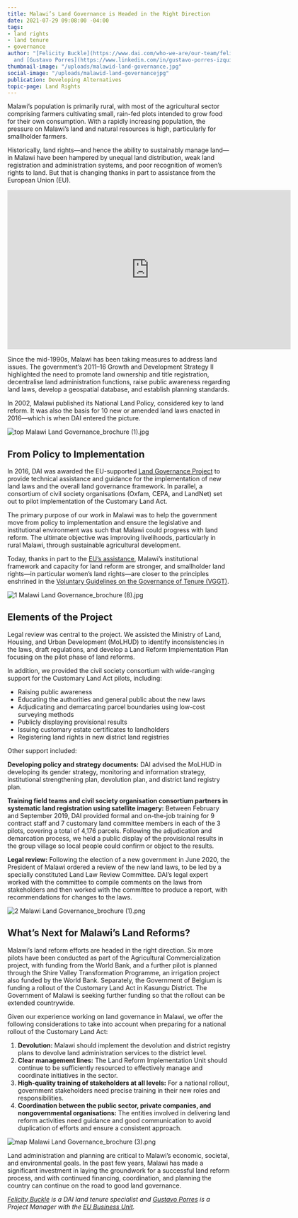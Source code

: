 ```yaml
---
title: Malawi’s Land Governance is Headed in the Right Direction
date: 2021-07-29 09:08:00 -04:00
tags:
- land rights
- land tenure
- governance
author: "[Felicity Buckle](https://www.dai.com/who-we-are/our-team/felicity-buckle)
  and [Gustavo Porres](https://www.linkedin.com/in/gustavo-porres-izquierdo-62919679/)"
thumbnail-image: "/uploads/malawid-land-governance.jpg"
social-image: "/uploads/malawid-land-governancejpg"
publication: Developing Alternatives
topic-page: Land Rights
---
```


Malawi’s population is primarily rural, with most of the agricultural sector comprising farmers cultivating small, rain-fed plots intended to grow food for their own consumption. With a rapidly increasing population, the pressure on Malawi’s land and natural resources is high, particularly for smallholder farmers.

Historically, land rights—and hence the ability to sustainably manage land—in Malawi have been hampered by unequal land distribution, weak land registration and administration systems, and poor recognition of women’s rights to land. But that is changing thanks in part to assistance from the European Union (EU).





<iframe src="https://player.vimeo.com/video/643611608?h=cbcff3450a" width="640" height="360" frameborder="0" allow="autoplay; fullscreen; picture-in-picture" allowfullscreen></iframe>

Since the mid-1990s, Malawi has been taking measures to address land issues. The government’s 2011–16 Growth and Development Strategy II highlighted the need to promote land ownership and title registration, decentralise land administration functions, raise public awareness regarding land laws, develop a geospatial database, and establish planning standards.

In 2002, Malawi published its National Land Policy, considered key to land reform. It was also the basis for 10 new or amended land laws enacted in 2016—which is when DAI entered the picture.

![top Malawi Land  Governance_brochure (1).jpg](/uploads/top%20Malawi%20Land%20%20Governance_brochure%20(1).jpg)

## From Policy to Implementation

In 2016, DAI was awarded the EU-supported [Land Governance Project](https://www.dai.com/our-work/projects/malawi-technical-cooperation-to-strengthen-national-capacity-in-implementing-land-policies-and-laws-efficiently-and-effectively-land-governance) to provide technical assistance and guidance for the implementation of new land laws and the overall land governance framework. In parallel, a consortium of civil society organisations (Oxfam, CEPA, and LandNet) set out to pilot implementation of the Customary Land Act. 

The primary purpose of our work in Malawi was to help the government move from policy to implementation and ensure the legislative and institutional environment was such that Malawi could progress with land reform. The ultimate objective was improving livelihoods, particularly in rural Malawi, through sustainable agricultural development.

Today, thanks in part to the [EU’s assistance](https://www.dai.com/uploads/Malawi%20Land%20brochure%20A4%20%28pages%29_Final.pdf), Malawi’s institutional framework and capacity for land reform are stronger, and smallholder land rights—in particular women’s land rights—are closer to the principles enshrined in the [Voluntary Guidelines on the Governance of Tenure (VGGT)](http://www.fao.org/policy-support/mechanisms/mechanisms-details/en/c/448858/).

![1 Malawi Land  Governance_brochure (8).jpg](/uploads/1%20Malawi%20Land%20%20Governance_brochure%20(8).jpg)

## Elements of the Project

Legal review was central to the project. We assisted the Ministry of Land, Housing, and Urban Development (MoLHUD) to identify inconsistencies in the laws, draft regulations, and develop a Land Reform Implementation Plan focusing on the pilot phase of land reforms.

In addition, we provided the civil society consortium with wide-ranging support for the Customary Land Act pilots, including:

* Raising public awareness
* Educating the authorities and general public about the new laws
* Adjudicating and demarcating parcel boundaries using low-cost surveying methods
* Publicly displaying provisional results
* Issuing customary estate certificates to landholders
* Registering land rights in new district land registries

Other support included:

**Developing policy and strategy documents:** DAI advised the MoLHUD in developing its gender strategy, monitoring and information strategy, institutional strengthening plan, devolution plan, and district land registry plan.

**Training field teams and civil society organisation consortium partners in systematic land registration using satellite imagery:** Between February and September 2019, DAI provided formal and on-the-job training for 9 contract staff and 7 customary land committee members in each of the 3 pilots, covering a total of 4,176 parcels. Following the adjudication and demarcation process, we held a public display of the provisional results in the group village so local people could confirm or object to the results.

**Legal review:** Following the election of a new government in June 2020, the President of Malawi ordered a review of the new land laws, to be led by a specially constituted Land Law Review Committee. DAI’s legal expert worked with the committee to compile comments on the laws from stakeholders and then worked with the committee to produce a report, with recommendations for changes to the laws.

![2 Malawi Land  Governance_brochure (1).png](/uploads/2%20Malawi%20Land%20%20Governance_brochure%20(1).png)

## What’s Next for Malawi’s Land Reforms?

Malawi’s land reform efforts are headed in the right direction. Six more pilots have been conducted as part of the Agricultural Commercialization project, with funding from the World Bank, and a further pilot is planned through the Shire Valley Transformation Programme, an irrigation project also funded by the World Bank. Separately, the Government of Belgium is funding a rollout of the Customary Land Act in Kasungu District. The Government of Malawi is seeking further funding so that the rollout can be extended countrywide.

Given our experience working on land governance in Malawi, we offer the following considerations to take into account when preparing for a national rollout of the Customary Land Act:

1. **Devolution:** Malawi should implement the devolution and district registry plans to devolve land administration services to the district level.
1. **Clear management lines:** The Land Reform Implementation Unit should continue to be sufficiently resourced to effectively manage and coordinate initiatives in the sector.
1. **High-quality training of stakeholders at all levels:** For a national rollout, government stakeholders need precise training in their new roles and responsibilities.
1. **Coordination between the public sector, private companies, and nongovernmental organisations:** The entities involved in delivering land reform activities need guidance and good communication to avoid duplication of efforts and ensure a consistent approach.

![map Malawi Land  Governance_brochure (3).png](/uploads/map%20Malawi%20Land%20%20Governance_brochure%20(3).png)

Land administration and planning are critical to Malawi’s economic, societal, and environmental goals. In the past few years, Malawi has made a significant investment in laying the groundwork for a successful land reform process, and with continued financing, coordination, and planning the country can continue on the road to good land governance.

*[Felicity Buckle](https://www.dai.com/who-we-are/our-team/felicity-buckle) is a DAI land tenure specialist and [Gustavo Porres](https://www.linkedin.com/in/gustavo-porres-izquierdo-62919679/) is a Project Manager with the [EU Business Unit](https://www.dai.com/who-we-are/global-reach/european-union).*